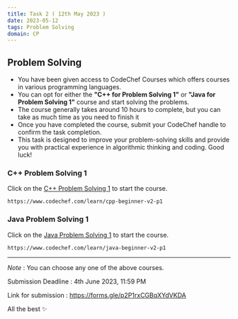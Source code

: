 ```yaml
---
title: Task 2 ( 12th May 2023 )
date: 2023-05-12
tags: Problem Solving
domain: CP
---
```


## Problem Solving

- You have been given access to CodeChef Courses which offers courses in various programming languages. 
- You can opt for either the **"C++ for Problem Solving 1"** or **"Java for Problem Solving 1"** course and start solving the problems. 
- The course generally takes around 10 hours to complete, but you can take as much time as you need to finish it
- Once you have completed the course, submit your CodeChef handle to confirm the task completion.
- This task is designed to improve your problem-solving skills and provide you with practical experience in algorithmic thinking and coding. Good luck!

### C++ Problem Solving 1

Click on the [C++ Problem Solving 1](https://www.codechef.com/learn/cpp-beginner-v2-p1) to start the course.

```
https://www.codechef.com/learn/cpp-beginner-v2-p1
```

### Java Problem Solving 1

Click on the [Java Problem Solving 1](https://www.codechef.com/learn/java-beginner-v2-p1) to start the course.

```
https://www.codechef.com/learn/java-beginner-v2-p1
```

<hr />

_Note_ : You can choose any one of the above courses.

Submission Deadline : 4th June 2023, 11:59 PM 

Link for submission : https://forms.gle/p2P1rxCGBqXYdVKDA 

All the best ✨
